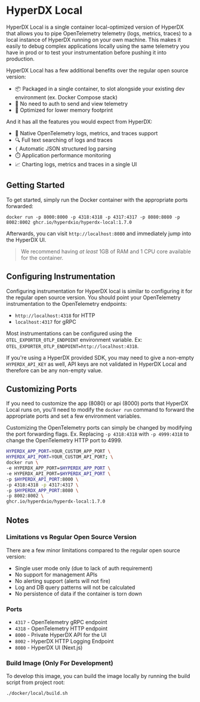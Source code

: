 # HyperDX Local

HyperDX Local is a single container local-optimized version of HyperDX that allows you to pipe OpenTelemetry telemetry (logs, metrics, traces) to a local instance of HyperDX running on your own machine. This makes it easily to debug complex applications locally using the same telemetry you have in prod or to test your instrumentation before pushing it into production.

HyperDX Local has a few additional benefits over the regular open source version:
- 📦 Packaged in a single container, to slot alongside your existing dev environment (ex. Docker Compose stack)
- 🔑 No need to auth to send and view telemetry
- 🐏 Optimized for lower memory footprint

And it has all the features you would expect from HyperDX:
- 🔭 Native OpenTelemetry logs, metrics, and traces support
- 🔍 Full text searching of logs and traces
- `{` Automatic JSON structured log parsing
- ⏱️ Application performance monitoring
- 📈 Charting logs, metrics and traces in a single UI

## Getting Started

To get started, simply run the Docker container with the appropriate ports forwarded:

```
docker run -p 8000:8000 -p 4318:4318 -p 4317:4317 -p 8080:8080 -p 8002:8002 ghcr.io/hyperdxio/hyperdx-local:1.7.0
```

Afterwards, you can visit `http://localhost:8080` and immediately jump into the HyperDX UI.

> We recommend having _at least_ 1GB of RAM and 1 CPU core available for the container.

## Configuring Instrumentation

Configuring instrumentation for HyperDX local is similar to configuring it for the regular open source version. You should point your OpenTelemetry instrumentation to the OpenTelemetry endpoints:

- `http://localhost:4318` for HTTP
- `localhost:4317` for gRPC

Most instrumentations can be configured using the `OTEL_EXPORTER_OTLP_ENDPOINT` environment variable. Ex: `OTEL_EXPORTER_OTLP_ENDPOINT=http://localhost:4318`.

If you're using a HyperDX provided SDK, you may need to give a non-empty `HYPERDX_API_KEY` as well, API keys are not validated in HyperDX Local and therefore can be any non-empty value.

## Customizing Ports

If you need to customize the app (8080) or api (8000) ports that HyperDX Local runs on, you'll need to modify the `docker run` command to forward the appropriate ports and set a few environment variables.

Customizing the OpenTelemetry ports can simply be changed by modifying the port forwarding flags. Ex. Replacing `-p 4318:4318` with `-p 4999:4318` to change the OpenTelemetry HTTP port to 4999.

```bash
HYPERDX_APP_PORT=YOUR_CUSTOM_APP_PORT \
HYPERDX_API_PORT=YOUR_CUSTOM_API_PORT; \
docker run \
-e HYPERDX_APP_PORT=$HYPERDX_APP_PORT \
-e HYPERDX_API_PORT=$HYPERDX_API_PORT \
-p $HYPERDX_API_PORT:8000 \
-p 4318:4318 -p 4317:4317 \
-p $HYPERDX_APP_PORT:8080 \
-p 8002:8002 \
ghcr.io/hyperdxio/hyperdx-local:1.7.0
```

## Notes

### Limitations vs Regular Open Source Version

There are a few minor limitations compared to the regular open source version:
- Single user mode only (due to lack of auth requirement)
- No support for management APIs
- No alerting support (alerts will not fire)
- Log and DB query patterns will not be calculated
- No persistence of data if the container is torn down 

### Ports

- `4317` - OpenTelemetry gRPC endpoint
- `4318` - OpenTelemetry HTTP endpoint
- `8000` - Private HyperDX API for the UI
- `8002` - HyperDX HTTP Logging Endpoint
- `8080` - HyperDX UI (Next.js)

### Build Image (Only For Development)

To develop this image, you can build the image locally by running the build script from project root:

```
./docker/local/build.sh
```
